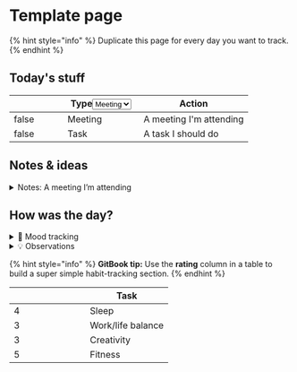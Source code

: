 # Template page

{% hint style="info" %}
Duplicate this page for every day you want to track.
{% endhint %}

## Today's stuff

<table data-header-hidden><thead><tr><th width="80" data-type="checkbox"></th><th width="120">Type<select><option value="meeting" label="Meeting"></option><option value="task" label="Task"></option></select></th><th>Action</th></tr></thead><tbody><tr><td>false</td><td><span data-option="meeting">Meeting</span></td><td>A meeting I'm attending</td></tr><tr><td>false</td><td><span data-option="task">Task</span></td><td>A task I should do</td></tr></tbody></table>

## Notes & ideas

<details>

<summary>Notes: A meeting I’m attending</summary>

Start taking notes…

</details>

## How was the day?

<details>

<summary>🧠 Mood tracking</summary>

Start taking notes…

</details>

<details>

<summary>💡 Observations</summary>

Start taking notes…

</details>

{% hint style="info" %}
**GitBook tip:** Use the **rating** column in a table to build a super simple habit-tracking section.
{% endhint %}

<table data-header-hidden><thead><tr><th width="120" data-type="rating" data-max="5"></th><th>Task</th></tr></thead><tbody><tr><td>4</td><td>Sleep</td></tr><tr><td>3</td><td>Work/life balance</td></tr><tr><td>3</td><td>Creativity</td></tr><tr><td>5</td><td>Fitness</td></tr></tbody></table>
